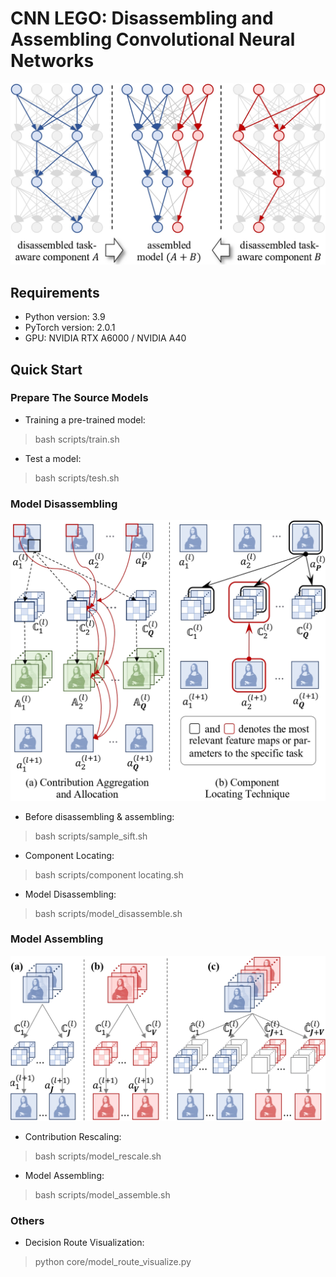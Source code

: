 # CNN LEGO: Disassembling and Assembling Convolutional Neural Networks

![](framework.jpg)

## Requirements

+ Python version: 3.9
+ PyTorch version: 2.0.1
+ GPU: NVIDIA RTX A6000 / NVIDIA A40

## Quick Start
### Prepare The Source Models

* Training a pre-trained model:
> bash scripts/train.sh

* Test a model:
> bash scripts/tesh.sh

### Model Disassembling
![](model_disassembling.jpg)
* Before disassembling & assembling:
> bash scripts/sample_sift.sh  

* Component Locating:
> bash scripts/component locating.sh

* Model Disassembling:
> bash scripts/model_disassemble.sh


### Model Assembling
![](model_assembling.jpg)
* Contribution Rescaling:
> bash scripts/model_rescale.sh

* Model Assembling:
> bash scripts/model_assemble.sh

### Others
* Decision Route Visualization:
> python core/model_route_visualize.py